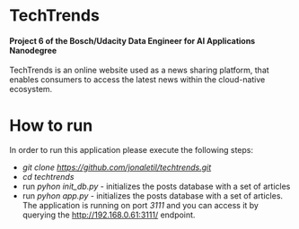 # TechTrends
#### Project 6 of the Bosch/Udacity Data Engineer for AI Applications Nanodegree

TechTrends is an online website used as a news sharing platform, that enables consumers to access the latest news within the cloud-native ecosystem.

# How to run
In order to run this application please execute the following steps:
- *git clone https://github.com/jonaletil/techtrends.git*
- *cd techtrends*
- run *pyhon init_db.py* -  initializes the posts database with a set of articles
- run *pyhon app.py* -  initializes the posts database with a set of articles. The application is running on port *3111* and you can access it by querying the http://192.168.0.61:3111/ endpoint.
